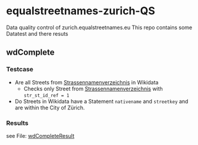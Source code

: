 # equalstreetnames-zurich-QS
Data quality control of zurich.equalstreetnames.eu
This repo contains some Datatest and there resuts

## wdComplete
### Testcase
 - Are all Streets from [Strassennamenverzeichnis](https://data.stadt-zuerich.ch/dataset/geo_strassennamenverzeichnis) in Wikidata
   - Checks only Street from [Strassennamenverzeichnis](https://data.stadt-zuerich.ch/dataset/geo_strassennamenverzeichnis) with ```str_st_id_ref = 1```
 - Do Streets in Wikidata have a Statement ```nativename``` and ```streetkey``` and are within the City of Zürich.

### Results
see File: [wdCompleteResult](https://github.com/CaptainInler/equalstreetnames-zurich-QS/blob/main/wdCompleteResult)
